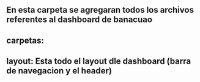## En esta carpeta se agregaran todos los archivos referentes al dashboard de banacuao

## carpetas:
## layout: Esta todo el layout dle dashboard (barra de navegacion y el header)

